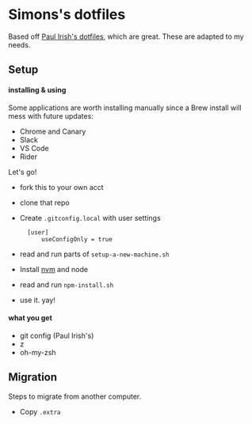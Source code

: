 # Simons's dotfiles

Based off [Paul Irish's dotfiles](https://github.com/paulirish/dotfiles), which are great. These are adapted to my needs.

## Setup
#### installing & using

Some applications are worth installing manually since a Brew install will mess with future updates:

* Chrome and Canary
* Slack
* VS Code
* Rider


Let's go!

* fork this to your own acct
* clone that repo
* Create `.gitconfig.local` with user settings
	
		[user]
			useConfigOnly = true

* read and run parts of `setup-a-new-machine.sh`
* Install [nvm](https://github.com/creationix/nvm#installation) and node
* read and run `npm-install.sh`
* use it. yay!

#### what you get
* git config (Paul Irish's)
* z
* oh-my-zsh

## Migration

Steps to migrate from another computer.

* Copy `.extra`



